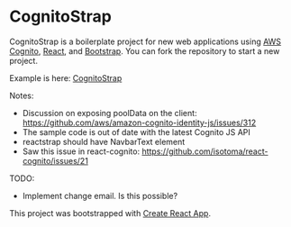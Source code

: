 # CognitoStrap

CognitoStrap is a boilerplate project for new web applications using [AWS Cognito](https://aws.amazon.com/cognito/), 
[React](https://reactjs.org/), and [Bootstrap](https://getbootstrap.com/). You can fork the repository to start a 
new project.

Example is here: [CognitoStrap](http://cognitostrap.org) 

Notes:

* Discussion on exposing poolData on the client: https://github.com/aws/amazon-cognito-identity-js/issues/312
* The sample code is out of date with the latest Cognito JS API
* reactstrap should have NavbarText element
* Saw this issue in react-cognito: https://github.com/isotoma/react-cognito/issues/21

TODO:

* Implement change email. Is this possible?

This project was bootstrapped with [Create React App](https://github.com/facebookincubator/create-react-app).
